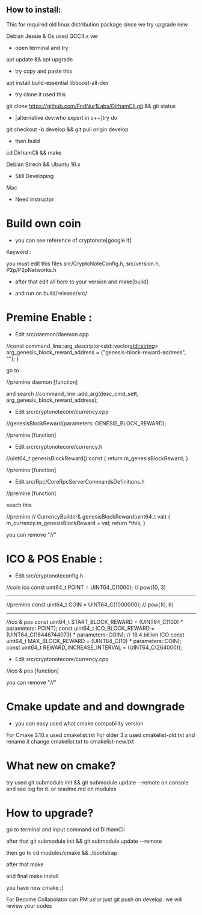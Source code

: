 ## How to install:

This for required old linux distribution package since we try upgrade new

Debian Jessie & Os used GCC4.x ver

- open terminal and try 

apt update && apt upgrade

- try copy and paste this

apt install build-essential libboost-all-dev

- try clone it used this

git clone https://github.com/FndNur1Labs/DirhamCli.git && git status

- [alternative dev:who expert in c++]try do

git checkout -b develop && git pull origin develop

- then build

cd DirhamCli && make

Debian Strech && Ubuntu 16.x

- Still Developing

Mac

- Need instructor

# Build own coin

- you can see reference of cryptonote[google it]

Keyword :

you must edit this files src/CryptoNoteConfig.h, src/version.h, P2p/P2pNetworks.h

- after that edit all here to your version and make[build]

- and run on build/release/src/

# Premine Enable :

- Edit src/daemon/daemon.cpp

//const command_line::arg_descriptor<std::vector<std::string>> arg_genesis_block_reward_address = {"genesis-block-reward-address", ""};
 } 

go to

//premine daemon
[function]

and search //command_line::add_arg(desc_cmd_sett, arg_genesis_block_reward_address);

- Edit src/cryptonotecore/currency.cpp

//genesisBlockReward(parameters::GENESIS_BLOCK_REWARD);

//premine
[function]

- Edit src/cryptonotecore/currency.h

//uint64_t genesisBlockReward() const { return m_genesisBlockReward; }

//premine
[function]

- Edit src/Rpc/CoreRpcServerCommandsDefinitions.h

//premine
[function]

seach this

 //premine
  //  CurrencyBuilder& genesisBlockReward(uint64_t val) { m_currency.m_genesisBlockReward = val; return *this; }

you can remove "//"

# ICO & POS Enable :

- Edit src/cryptonoteconfig.h

//coin ico
const uint64_t POINT                                         = UINT64_C(1000);        // pow(10, 3)

-----

//premine
const uint64_t COIN                                           = UINT64_C(1000000);     // pow(10, 6)

-----

//ico & pos
const uint64_t START_BLOCK_REWARD                            = (UINT64_C(100) * parameters::POINT);
const uint64_t ICO_BLOCK_REWARD	                             = (UINT64_C(18446744073) * parameters::COIN); // 18.4 billion ICO
const uint64_t MAX_BLOCK_REWARD                              = (UINT64_C(10) * parameters::COIN);
const uint64_t REWARD_INCREASE_INTERVAL = (UINT64_C(264000));

- Edit src/cryptonotecore/currency.cpp

//ico & pos
[function]

you can remove "//"

# Cmake update and and downgrade

- you can easy used what cmake compability version

For Cmake 3.10.x used cmakelist.txt
For older 3.x used cmakelist-old.txt and rename it change cmakelist.txt to cmakelist-new.txt

# What new on cmake?
try used git submodule init && git submodule update --remote on console and see log for it. or readme.md on modules

# How to upgrade?
go to terminal and input command cd DirhamCli

after that git submodule init && git submodule update --remote

then go to cd modules/cmake && ./bootstrap

after that make

and final make install

you have new cmake ;)

For Become Collabolator can PM us!or just git push on develop. we will review your codes
